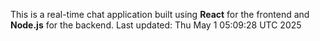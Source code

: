 This is a real-time chat application built using **React** for the frontend and **Node.js** for the backend.
Last updated: Thu May  1 05:09:28 UTC 2025
